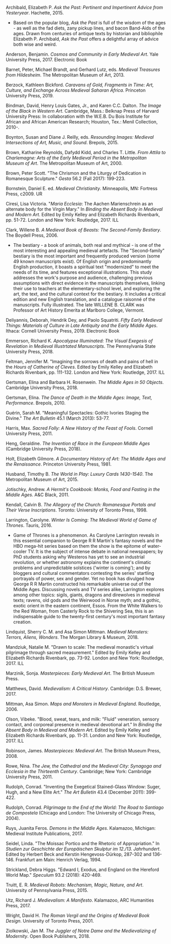 Archibald, Elizabeth P. _Ask the Past: Pertinent and Impertinent Advice from Yesteryear_. Hachette, 2015.

* Based on the popular blog, _Ask the Past_ is full of the wisdom of the ages - as well as the fad diets, zany pickup lines, and bacon Band-Aids of the ages. Drawn from centuries of antique texts by historian and bibliophile Elizabeth P. Archibald, _Ask the Past_ offers a delightful array of advice both wise and weird.

Anderson, Benjamin. _Cosmos and Community in Early Medieval Art_. Yale University Press, 2017. Electronic Book

Barnet, Peter, Michael Brandt, and Gerhard Lutz, eds. _Medieval Treasures from Hildesheim_. The Metropolitan Museum of Art, 2013.

Berzock, Kathleen Bickford. _Caravans of Gold, Fragments in Time: Art, Culture, and Exchange Across Medieval Saharan Africa_. Princeton University Press, 2019.

Bindman, David, Henry Louis Gates, Jr., and Karen C.C. Dalton. _The Image of the Black in Western Art_. Cambridge, Mass.: Belknap Press of Harvard University Press: In collaboration with the W.E.B. Du Bois Institute for African and African American Research; Houston, Tex.: Menil Collection, 2010-.

Boynton, Susan and Diane J. Reilly, eds. _Resounding Images: Medieval Intersections of Art, Music, and Sound_. Brepols, 2015.

Brown, Katharine Reynolds, Dafydd Kidd, and Charles T. Little. _From Attila to Charlemagne: Arts of the Early Medieval Period in the Metropolitan Museum of Art_. The Metropolitan Museum of Art, 2000.

Brown, Peter Scott. "The Chrismon and the Liturgy of Dedication in Romanesque Sculpture." _Gesta_ 56.2 (Fall 2017): 199-223.

Bornstein, Daniel E. ed. _Medieval Christianity_. Minneapolis, MN: Fortress Press, c2009. UR

Ciresi, Lisa Victoria. "_Maria Ecclesia_: The Aachen Marienschrein as an alternate body for the Virgin Mary." In _Binding the Absent Body in Medieval and Modern Art_. Edited by Emily Kelley and Elizabeth Richards Rivenbark, pp. 51-72. London and New York: Routledge, 2017. ILL

Clark, Willene B. _A Medieval Book of Beasts: The Second-Family Bestiary_. The Boydell Press, 2006.
* The bestiary - a book of animals, both real and mythical - is one of the most interesting and appealing medieval artefacts. The "Second-family" bestiary is the most important and frequently produced version (some 49 known manuscripts exist). Of English origin and predominantly English production, it boasts a spiritual text "modernized" to meet the needs of its time, and features exceptional illustrations. This study addresses the work's purpose and audience, challenging previous assumptions with direct evidence in the manuscripts themselves, linking their use to teachers at the elementary-school level, and exploring the art, the text, and the cultural context for the bestiary. It includes a critical edition and new English translation, and a catalogue raisonné of the manuscripts. Fully illustrated. The late WILLENE B. CLARK was Professor of Art History Emerita at Marlboro College, Vermont.

Deliyannis, Deborah, Hendrik Dey, and Paolo Squatriti. _Fifty Early Medieval Things: Materials of Culture in Late Antiquity and the Early Middle Ages_. Ithaca: Cornell University Press, 2019. Electronic Book

Emmerson, Richard K. _Apocalypse Illuminated: The Visual Exegesis of Revelation in Medieval Illustrtated Manuscripts_. The Pennsylvania State University Press, 2018.

Feltman, Jennifer M. "Imagining the sorrows of death and pains of hell in the _Hours of Catherine of Cleves_. Edited by Emily Kelley and Elizabeth Richards Rivenbark, pp. 111-132. London and New York: Routledge, 2017. ILL

Gertsman, Elina and Barbara H. Rosenwein. _The Middle Ages in 50 Objects_. Cambridge University Press, 2018.

Gertsman, Elina. _The Dance of Death in the Middle Ages: Image, Text, Performance_. Brepols, 2010.

Guérin, Sarah M. "Meaningful Spectacles: Gothic Ivories Staging the Divine." _The Art Bulletin_ 45.1 (March 2013): 53-77.

Harris, Max. _Sacred Folly: A New History of the Feast of Fools_. Cornell University Press, 2011.

Heng, Geraldine. _The Invention of Race in the European Middle Ages_ (Cambridge University Press, 2018).

Holt, Elizabeth Gilmore. _A Documentary History of Art: The Middle Ages and the Renaissance_. Princeton University Press, 1981.

Husband, Timothy B. _The World in Play: Luxury Cards 1430-1540_. The Metropolitan Museum of Art, 2015.

Jotischky, Andrew. _A Hermit's Cookbook: Monks, Food and Fasting in the Middle Ages_. A&C Black, 2011.

Kendall, Calvin B. _The Allegory of the Church: Romanesque Portals and Their Verse Inscriptions_. Toronto: University of Toronto Press, 1998.

Larrington, Carolyne. _Winter Is Coming: The Medieval World of Game of Thrones_. Tauris, 2016.
* Game of Thrones is a phenomenon. As Carolyne Larrington reveals in this essential companion to George R R Martin's fantasy novels and the HBO mega-hit series based on them the show is the epitome of water-cooler TV. It is the subject of intense debate in national newspapers; by PhD students asking why Westeros has yet to see an industrial revolution, or whether astronomy explains the continent's climatic problems and unpredictable solstices ('winter is coming'); and by bloggers and cultural commentators contesting the series' startling portrayals of power, sex and gender. Yet no book has divulged how George R R Martin constructed his remarkable universe out of the Middle Ages. Discussing novels and TV series alike, Larrington explores among other topics: sigils, giants, dragons and direwolves in medieval texts; ravens, old gods and the Weirwood in Norse myth; and a gothic, exotic orient in the eastern continent, Essos. From the White Walkers to the Red Woman, from Casterly Rock to the Shivering Sea, this is an indispensable guide to the twenty-first century's most important fantasy creation.

Lindquist, Sherry C. M. and Asa Simon Mittman. _Medieval Monsters: Terrors, Aliens, Wonders_. The Morgan Library & Museum, 2018.

Mandziuk, Natalie M. "Drawn to scale: The medieval monastic's virtual pilgrimage through sacred measurement." Edited by Emily Kelley and Elizabeth Richards Rivenbark, pp. 73-92. London and New York: Routledge, 2017. ILL

Marzinik, Sonja. _Masterpieces: Early Medieval Art_. The British Museum Press.

Matthews, David. _Medievalism: A Critical History_. Cambridge: D.S. Brewer, 2017.

Mittman, Asa Simon. _Maps and Monsters in Medieval England_. Routledge, 2006.

Olson, Vibeke. "Blood, sweat, tears, and milk: "Fluid" veneration, sensory contact, and corporeal presence in medieval devotional art." In _Binding the Absent Body in Medieval and Modern Art_. Edited by Emily Kelley and Elizabeth Richards Rivenbark, pp. 11-31. London and New York: Routledge, 2017. ILL

Robinson, James. _Masterpieces: Medieval Art_. The British Museum Press, 2008.

Rowe, Nina. _The Jew, the Cathedral and the Medieval City: Synagoga and Ecclesia in the Thirteenth Century_. Cambridge; New York: Cambridge University Press, 2011.

Rudolph, Conrad. "Inventing the Exegetical Stained-Glass Window: Suger, Hugh, and a New Elite Art." _The Art Bulletin_ 43.4 (December 2011): 399-422.

Rudolph, Conrad. _Pilgrimage to the End of the World: The Road to Santiago de Compostela_ (Chicago and London: The University of Chicago Press, 2004).

Ruys, Juanita Feros. _Demons in the Middle Ages_. Kalamazoo, Michigan: Medieval Institute Publications, 2017.

Seidel, Linda. "The Moissac Portico and the Rhetoric of Appropriation." In _Studien zur Geschichte der Europäischen Skulptur im 12./13. Jahrhundert_. Edited by Herbert Beck and Kerstin Hengevoss-Dürkop, 287-302 and 136-146. Frankfurt am Main: Henrich Verlag, 1994.

Strickland, Debra Higgs. "Edward I, Exodus, and England on the Hereford World Map." _Speculum_ 93.2 (2018): 420-469.

Truitt, E. R. _Medieval Robots: Mechanism, Magic, Nature, and Art_. University of Pennsylvania Press, 2015.

Utz, Richard J. _Medievalism: A Manifesto_. Kalamazoo, ARC Humanities Press, 2017.

Wright, David H. _The Roman Vergil and the Origins of Medieval Book Design_. University of Toronto Press, 2001.

Ziolkowski, Jan M. _The Juggler of Notre Dame and the Medievalizing of Modernity_. Open Book Publishers, 2018.
